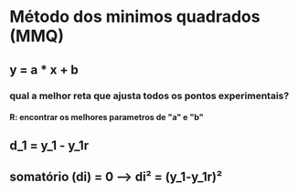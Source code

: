 # Método dos minimos quadrados (MMQ)
## y = a * x + b
### qual a melhor reta que ajusta todos os pontos experimentais?
#### R: encontrar os melhores parametros de "a" e "b"

## d_1 = y_1 - y_1r
## somatório (di) = 0 --> di² = (y_1-y_1r)²